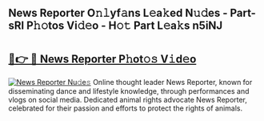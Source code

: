 ## News Reporter O𝚗𝚕yf𝚊ns L𝚎a𝚔ed N𝚞𝚍es - Part-sRl P𝚑𝚘tos Vi𝚍𝚎o - H𝚘𝚝 Part L𝚎a𝚔s n5iNJ

# <h2><a href="http://kf4gkn.oniu.top/?m=News+Reporter">🔗👉 🔴 News Reporter P𝚑ot𝚘𝚜 V𝚒d𝚎o</a></h2>

[![News Reporter Nu𝚍e𝚜](https://i.imgur.com/0qMVB7G.gif)](http://kf4gkn.oniu.top/?m=News+Reporter)
Online thought leader News Reporter, known for disseminating dance and lifestyle knowledge, through performances and vlogs on social media. Dedicated animal rights advocate News Reporter, celebrated for their passion and efforts to protect the rights of animals.  

